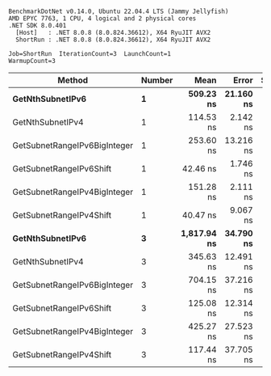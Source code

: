 ```

BenchmarkDotNet v0.14.0, Ubuntu 22.04.4 LTS (Jammy Jellyfish)
AMD EPYC 7763, 1 CPU, 4 logical and 2 physical cores
.NET SDK 8.0.401
  [Host]   : .NET 8.0.8 (8.0.824.36612), X64 RyuJIT AVX2
  ShortRun : .NET 8.0.8 (8.0.824.36612), X64 RyuJIT AVX2

Job=ShortRun  IterationCount=3  LaunchCount=1  
WarmupCount=3  

```
| Method                       | Number | Mean        | Error     | StdDev   | Min         | Max         | Gen0   | Allocated |
|----------------------------- |------- |------------:|----------:|---------:|------------:|------------:|-------:|----------:|
| **GetNthSubnetIPv6**             | **1**      |   **509.23 ns** | **21.160 ns** | **1.160 ns** |   **508.23 ns** |   **510.50 ns** | **0.0076** |     **696 B** |
| GetNthSubnetIPv4             | 1      |   114.53 ns |  2.142 ns | 0.117 ns |   114.40 ns |   114.62 ns | 0.0019 |     160 B |
| GetSubnetRangeIPv6BigInteger | 1      |   253.60 ns | 13.216 ns | 0.724 ns |   252.78 ns |   254.17 ns | 0.0048 |     432 B |
| GetSubnetRangeIPv6Shift      | 1      |    42.46 ns |  1.746 ns | 0.096 ns |    42.40 ns |    42.57 ns | 0.0019 |     160 B |
| GetSubnetRangeIPv4BigInteger | 1      |   151.28 ns |  2.111 ns | 0.116 ns |   151.18 ns |   151.41 ns | 0.0024 |     208 B |
| GetSubnetRangeIPv4Shift      | 1      |    40.47 ns |  9.067 ns | 0.497 ns |    39.96 ns |    40.96 ns | 0.0021 |     176 B |
| **GetNthSubnetIPv6**             | **3**      | **1,817.94 ns** | **34.790 ns** | **1.907 ns** | **1,815.91 ns** | **1,819.69 ns** | **0.0248** |    **2168 B** |
| GetNthSubnetIPv4             | 3      |   345.63 ns | 12.491 ns | 0.685 ns |   344.85 ns |   346.11 ns | 0.0057 |     480 B |
| GetSubnetRangeIPv6BigInteger | 3      |   704.15 ns | 37.216 ns | 2.040 ns |   702.95 ns |   706.51 ns | 0.0153 |    1296 B |
| GetSubnetRangeIPv6Shift      | 3      |   125.08 ns | 12.314 ns | 0.675 ns |   124.68 ns |   125.86 ns | 0.0057 |     480 B |
| GetSubnetRangeIPv4BigInteger | 3      |   425.27 ns | 27.523 ns | 1.509 ns |   423.85 ns |   426.85 ns | 0.0072 |     624 B |
| GetSubnetRangeIPv4Shift      | 3      |   117.44 ns | 37.705 ns | 2.067 ns |   116.11 ns |   119.82 ns | 0.0062 |     528 B |
